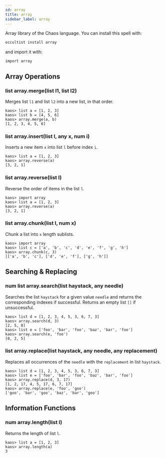 ```yaml
---
id: array
title: array
sidebar_label: array
---
```


Array library of the Chaos language. You can install this spell with:

```bash
occultist install array
```

and import it with:

```chaos
import array
```

## Array Operations

### list array.merge(list l1, list l2)

Merges list `l1` and list `l2` into a new list, in that order.

```chaos
kaos> list a = [1, 2, 3]
kaos> list b = [4, 5, 6]
kaos> array.merge(a, b)
[1, 2, 3, 4, 5, 6]
```

### list array.insert(list l, any x, num i)

Inserts a new item `x` into list `l` before index `i`.

```chaos
kaos> list a = [1, 2, 3]
kaos> array.reverse(a)
[3, 2, 1]
```

### list array.reverse(list l)

Reverse the order of items in the list `l`.

```chaos
kaos> import array
kaos> list a = [1, 2, 3]
kaos> array.reverse(a)
[3, 2, 1]
```

### list array.chunk(list l, num x)

Chunk a list into `x` length sublists.

```chaos
kaos> import array
kaos> list c = ['a', 'b', 'c', 'd', 'e', 'f', 'g', 'h']
kaos> array.chunk(c, 3)
[['a', 'b', 'c'], ['d', 'e', 'f'], ['g', 'h']]
```

## Searching & Replacing

### num list array.search(list haystack, any needle)

Searches the list `haystack` for a given value `needle` and returns the corresponding indexes if successful. Returns an empty list `[]` if unsuccessful.

```chaos
kaos> list d = [1, 2, 3, 4, 5, 3, 6, 7, 3]
kaos> array.search(d, 3)
[2, 5, 8]
kaos> list e = ['foo', 'bar', 'foo', 'baz', 'bar', 'foo']
kaos> array.search(e, 'foo')
[0, 2, 5]
```

### list array.replace(list haystack, any needle, any replacement)

Replaces all occurrences of the `needle` with the `replacement` in list `haystack`.

```chaos
kaos> list d = [1, 2, 3, 4, 5, 3, 6, 7, 3]
kaos> list e = ['foo', 'bar', 'foo', 'baz', 'bar', 'foo']
kaos> array.replace(d, 3, 17)
[1, 2, 17, 4, 5, 17, 6, 7, 17]
kaos> array.replace(e, 'foo', 'goo')
['goo', 'bar', 'goo', 'baz', 'bar', 'goo']
```

## Information Functions

### num array.length(list l)

Returns the length of list `l`.

```chaos
kaos> list a = [1, 2, 3]
kaos> array.length(a)
3
```
